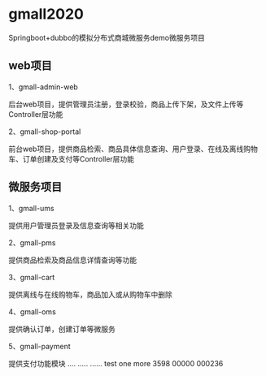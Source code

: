 # gmall2020
Springboot+dubbo的模拟分布式商城微服务demo微服务项目

## web项目

1、gmall-admin-web

后台web项目，提供管理员注册，登录校验，商品上传下架，及文件上传等Controller层功能

2、gmall-shop-portal

前台web项目，提供商品检索、商品具体信息查询、用户登录、在线及离线购物车、订单创建及支付等Controller层功能

## 微服务项目

1、gmall-ums

提供用户管理员登录及信息查询等相关功能

2、gmall-pms

提供商品检索及商品信息详情查询等功能

3、gmall-cart

提供离线与在线购物车，商品加入或从购物车中删除

4、gmall-oms

提供确认订单，创建订单等微服务

5、gmall-payment

提供支付功能模块
....
.....
......
test
one more
3598
00000
000236
